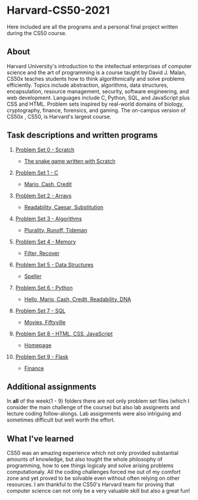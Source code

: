 # Harvard-CS50-2021

Here included are all the programs and a personal final project written during the CS50 course.

## About

Harvard University's introduction to the intellectual enterprises of computer science and the art of programming is a course taught by David J. Malan, CS50x teaches students how to think algorithmically and solve problems efficiently. Topics include abstraction, algorithms, data structures, encapsulation, resource management, security, software engineering, and web development. Languages include C, Python, SQL, and JavaScript plus CSS and HTML. Problem sets inspired by real-world domains of biology, cryptography, finance, forensics, and gaming. The on-campus version of CS50x , CS50, is Harvard's largest course.

## Task descriptions and written programs

1. [Problem Set 0 - Scratch](https://cs50.harvard.edu/x/2021/psets/0/scratch/)

   - [The snake game written with Scratch](week0/scratch)

2. [Problem Set 1 - C](https://cs50.harvard.edu/x/2021/psets/1/)

   - [Mario, Cash, Credit](week1/pset1)

3. [Problem Set 2 - Arrays](https://cs50.harvard.edu/x/2021/psets/2/)

   - [Readability, Caesar, Substitution](week2/pset2)

4. [Problem Set 3 - Algorithms](https://cs50.harvard.edu/x/2021/psets/3/)

   - [Plurality, Runoff, Tideman](week3/pset3)

5. [Problem Set 4 - Memory](https://cs50.harvard.edu/x/2021/psets/4/)

   - [Filter, Recover](week4/pset4)

6. [Problem Set 5 - Data Structures](https://cs50.harvard.edu/x/2021/psets/5/)

   - [Speller](week5/pset5)

7. [Problem Set 6 - Python](https://cs50.harvard.edu/x/2021/psets/6/)

   - [Hello, Mario, Cash, Credit, Readability, DNA](week6/pset6)

8. [Problem Set 7 - SQL](https://cs50.harvard.edu/x/2021/psets/7/)

   - [Movies, Fiftyville](week7/pset7)

9. [Problem Set 8 - HTML, CSS, JavaScript](https://cs50.harvard.edu/x/2021/psets/8/)

   - [Homepage](week8/pset8)

10. [Problem Set 9 - Flask](https://cs50.harvard.edu/x/2021/psets/9/)

    - [Finance](week9/pset9)

## Additional assignments

In **all** of the week(1 - 9) folders there are not only problem set files (which I consider the main challenge of the course) but also lab assignents and lecture coding follow-alongs. Lab assignments were also intriguing and sometimes difficult but well worth the effort.

## What I've learned

CS50 was an amazing experience which not only provided substantial amounts of knowledge, but also tought the whole philosophy of programming, how to see things logicaly and solve arising problems computationaly. All the coding challenges forced me out of my comfort zone and yet proved to be solvable even without often relying on other resources. I am thankful to the CS50's Harvard team for proving that computer science can not only be a very valuable skill but also a great fun!
